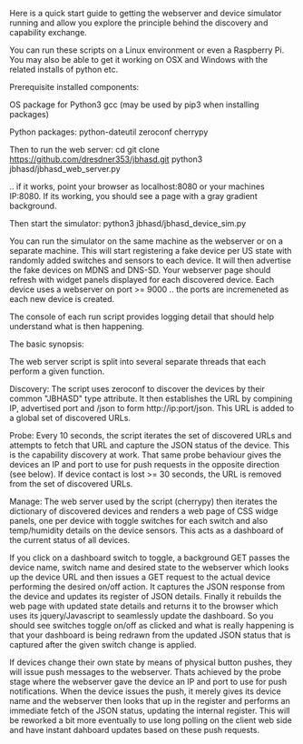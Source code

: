Here is a quick start guide to getting the webserver and device simulator running and allow you 
explore the principle behind the discovery and capability exchange.

You can run these scripts on a Linux environment or even a Raspberry Pi. You may also be able 
to get it working on OSX and Windows with the related installs of python etc. 

Prerequisite installed components:

OS package for Python3
gcc (may be used by pip3 when installing packages)

Python packages:
python-dateutil
zeroconf
cherrypy

Then to run the web server:
cd <your work dir>
git clone https://github.com/dresdner353/jbhasd.git
python3 jbhasd/jbhasd_web_server.py

.. if it works, point your browser as localhost:8080 or your machines IP:8080. If its working, 
you should see a page with a gray gradient background.

Then start the simulator:
python3 jbhasd/jbhasd_device_sim.py

You can run the simulator on the same machine as the webserver or on a separate machine. This will 
start registering a fake device per US state with randomly added switches and sensors to each device.
It will then advertise the fake devices on MDNS and DNS-SD. Your webserver page should refresh with 
widget panels displayed for each discovered device. Each device uses a webserver on 
port >= 9000 .. the ports are incremeneted as each new device is created. 

The console of each run script provides logging detail that should help understand 
what is then happening. 

The basic synopsis:

The web server script is split into several separate threads that each perform a given function. 

Discovery:
The script uses zeroconf to discover the devices by their common "JBHASD" type attribute. 
It then establishes the URL by compining IP, advertised port and /json to form http://ip:port/json. 
This URL is added to a global set of discovered URLs.

Probe:
Every 10 seconds, the script iterates the set of discovered URLs and attempts to fetch that URL 
and capture the JSON status of the device. This is the capability discovery at work. That same probe 
behaviour gives the devices an IP and port to use for push requests in the opposite direction (see below).
If device contact is lost >= 30 seconds, the URL is removed from the set of discovered URLs.

Manage:
The web server used by the script (cherrypy) then iterates the dictionary of discovered devices and 
renders a web page of CSS widge panels, one per device with toggle switches for each switch and 
also temp/humidity details on the device sensors. This acts as a dashboard of the current status
of all devices.

If you click on a dashboard switch to toggle, a background GET passes the device name, switch 
name and desired state to the webserver which looks up the device URL and then issues 
a GET request to the actual device performing the desired on/off action. It captures the 
JSON response from the device and updates its register of JSON details. Finally it rebuilds the web page 
with updated state details and returns it to the browser which uses its jquery/Javascript 
to seamlessly update the dashboard. So you should see switches toggle on/off as clicked and 
what is really happening is that your dashboard is being redrawn from the updated JSON status 
that is captured after the given switch change is applied.

If devices change their own state by means of physical button pushes, they will issue push messages 
to the webserver. Thats achieved by the probe stage where the webserver gave the device an IP and 
port to use for push notifications. When the device issues the push, it merely gives its device 
name and the webserver then looks that up in the register and performs an immediate fetch of 
the JSON status, updating the internal register. This will be reworked a bit more eventually to use 
long polling on the client web side and have instant dahboard updates based on these push requests.
